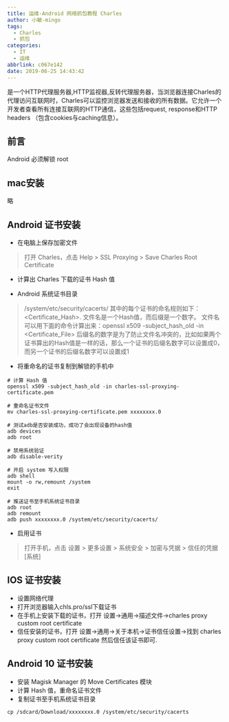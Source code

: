 ```yaml
---
title: 运维-Android 网络抓包教程 Charles
author: 小敏-mingo
tags:
  - Charles
  - 抓包
categories:
  - IT
  - 运维
abbrlink: c067e142
date: 2019-06-25 14:43:42
---
```

是一个HTTP代理服务器,HTTP监视器,反转代理服务器，当浏览器连接Charles的代理访问互联网时，Charles可以监控浏览器发送和接收的所有数据。它允许一个开发者查看所有连接互联网的HTTP通信，这些包括request, response和HTTP headers （包含cookies与caching信息）。
<!-- more -->

## 前言
Android 必须解锁 root

## mac安装
略

## Android 证书安装
* 在电脑上保存加密文件 
> 打开 Charles，点击 Help > SSL Proxying > Save Charles Root Certificate

* 计算出 Charles 下载的证书 Hash 值

* Android 系统证书目录
> /system/etc/security/cacerts/
> 其中的每个证书的命名规则如下：<Certificate_Hash>.<Number> 
> 文件名是一个Hash值，而后缀是一个数字。
> 文件名可以用下面的命令计算出来：openssl x509 -subject_hash_old -in <Certificate_File>
> 后缀名的数字是为了防止文件名冲突的，比如如果两个证书算出的Hash值是一样的话，那么一个证书的后缀名数字可以设置成0，而另一个证书的后缀名数字可以设置成1

* 将重命名的证书复制到解锁的手机中
```
# 计算 Hash 值
openssl x509 -subject_hash_old -in charles-ssl-proxying-certificate.pem

# 重命名证书文件
mv charles-ssl-proxying-certificate.pem xxxxxxxx.0

# 测试adb是否安装成功，成功了会出现设备的hash值
adb devices 
adb root

# 禁用系统验证
adb disable-verity 

# 开启 system 写入权限
adb shell
mount -o rw,remount /system
exit

# 推送证书至手机系统证书目录
adb root
adb remount
adb push xxxxxxxx.0 /system/etc/security/cacerts/
```

* 启用证书
> 打开手机，点击 设置 > 更多设置 > 系统安全 > 加密与凭据 > 信任的凭据[系统]

## IOS 证书安装
* 设置网络代理
* 打开浏览器输入chls.pro/ssl下载证书
* 在手机上安装下载的证书，打开 设置->通用->描述文件->charles proxy custom root certificate
* 信任安装的证书，打开 设置->通用->关于本机->证书信任设置->找到 charles proxy custom root certificate 然后信任该证书即可.

## Android 10 证书安装
* 安装 Magisk Manager 的 Move Certificates 模块
* 计算 Hash 值，重命名证书文件
* 复制证书至手机系统证书目录
```
cp /sdcard/Download/xxxxxxxx.0 /system/etc/security/cacerts
```
